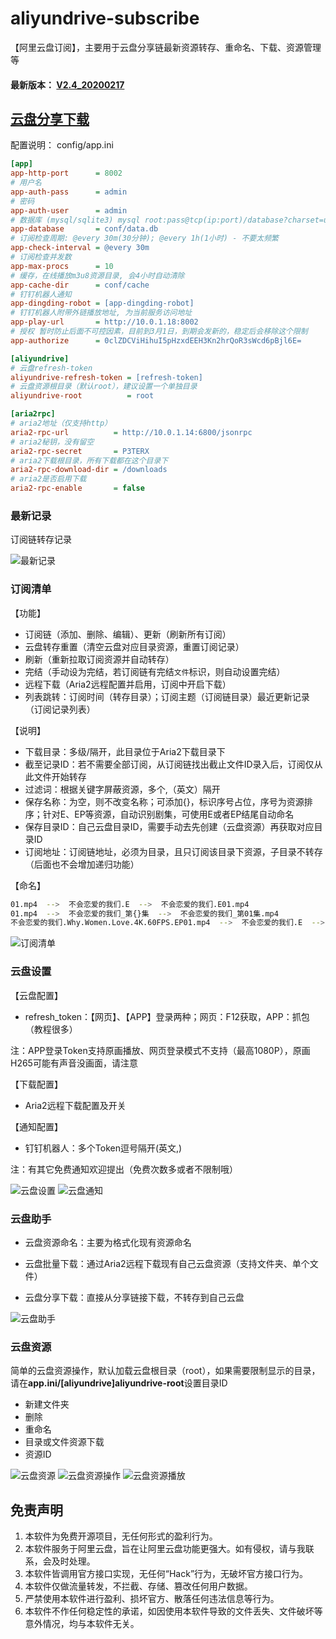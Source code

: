 # aliyundrive-subscribe

【阿里云盘订阅】，主要用于云盘分享链最新资源转存、重命名、下载、资源管理等

#### 最新版本： [V2.4_20200217](./V2.4_20200217) 

## [云盘分享下载](https://www.aliyundrive.com/s/k7FKk4L5W14)

配置说明：
config/app.ini
```ini
[app]
app-http-port      = 8002
# 用户名
app-auth-pass      = admin
# 密码
app-auth-user      = admin
# 数据库 (mysql/sqlite3) mysql root:pass@tcp(ip:port)/database?charset=utf8&parseTime=True&loc=Local
app-database       = conf/data.db
# 订阅检查周期: @every 30m(30分钟); @every 1h(1小时) - 不要太频繁
app-check-interval = @every 30m
# 订阅检查并发数
app-max-procs      = 10
# 缓存，在线播放m3u8资源目录, 会4小时自动清除
app-cache-dir      = conf/cache
# 钉钉机器人通知
app-dingding-robot = [app-dingding-robot]
# 钉钉机器人附带外链播放地址, 为当前服务访问地址
app-play-url       = http://10.0.1.18:8002
# 授权 暂时防止后面不可控因素，目前到3月1日，到期会发新的，稳定后会移除这个限制
app-authorize      = 0clZDCViHihuI5pHzxdEEH3Kn2hrQoR3sWcd6pBjl6E=

[aliyundrive]
# 云盘refresh-token
aliyundrive-refresh-token = [refresh-token]
# 云盘资源根目录（默认root），建议设置一个单独目录
aliyundrive-root          = root

[aria2rpc]
# aria2地址（仅支持http）
aria2-rpc-url          = http://10.0.1.14:6800/jsonrpc
# aria2秘钥，没有留空
aria2-rpc-secret       = P3TERX
# aria2下载根目录，所有下载都在这个目录下
aria2-rpc-download-dir = /downloads
# aria2是否启用下载
aria2-rpc-enable       = false
```

### 最新记录

订阅链转存记录

![最新记录](./screenshots/jilu.jpg)

### 订阅清单
【功能】
- 订阅链（添加、删除、编辑）、更新（刷新所有订阅）
- 云盘转存重置（清空云盘对应目录资源，重置订阅记录）
- 刷新（重新拉取订阅资源并自动转存）
- 完结（手动设为完结，若订阅链有完结`文件`标识，则自动设置完结）
- 远程下载（Aria2远程配置并启用，订阅中开启下载）
- 列表跳转：订阅时间（转存目录）；订阅主题（订阅链目录）最近更新记录（订阅记录列表）

【说明】
- 下载目录：多级/隔开，此目录位于Aria2下载目录下
- 截至记录ID：若不需要全部订阅，从订阅链找出截止文件ID录入后，订阅仅从此文件开始转存
- 过滤词：根据关键字屏蔽资源，多个,（英文）隔开
- 保存名称：为空，则不改变名称；可添加{}，标识序号占位，序号为资源排序；针对E、EP等资源，自动识别剧集，可使用E或者EP结尾自动命名
- 保存目录ID：自己云盘目录ID，需要手动去先创建（云盘资源）再获取对应目录ID
- 订阅地址：订阅链地址，必须为目录，且只订阅该目录下资源，子目录不转存（后面也不会增加递归功能）

【命名】
```bash
01.mp4  -->  不会恋爱的我们.E  -->  不会恋爱的我们.E01.mp4
01.mp4  -->  不会恋爱的我们_第{}集  -->  不会恋爱的我们_第01集.mp4
不会恋爱的我们.Why.Women.Love.4K.60FPS.EP01.mp4  -->  不会恋爱的我们.E  -->  不会恋爱的我们.E01.mp4
```

![订阅清单](./screenshots/dingyue.jpg)

### 云盘设置
【云盘配置】
- refresh_token：【网页】、【APP】登录两种；网页：F12获取，APP：抓包（教程很多）

注：APP登录Token支持原画播放、网页登录模式不支持（最高1080P），原画H265可能有声音没画面，请注意

【下载配置】
- Aria2远程下载配置及开关

【通知配置】
- 钉钉机器人：多个Token逗号隔开(英文,)

注：有其它免费通知欢迎提出（免费次数多或者不限制哦）

![云盘设置](./screenshots/shezhi.jpg)
![云盘通知](./screenshots/tongzhi.jpg)

### 云盘助手
- 云盘资源命名：主要为格式化现有资源命名

- 云盘批量下载：通过Aria2远程下载现有自己云盘资源（支持文件夹、单个文件）

- 云盘分享下载：直接从分享链接下载，不转存到自己云盘

![云盘助手](./screenshots/zhushou.jpg)

### 云盘资源

简单的云盘资源操作，默认加载云盘根目录（root），如果需要限制显示的目录，请在**app.ini/[aliyundrive]aliyundrive-root**设置目录ID

- 新建文件夹
- 删除
- 重命名
- 目录或文件资源下载
- 资源ID

![云盘资源](./screenshots/ziyuan.jpg)
![云盘资源操作](./screenshots/ziyuan_caozuo.jpg)
![云盘资源播放](./screenshots/bofang.jpg)

## 免责声明
1. 本软件为免费开源项目，无任何形式的盈利行为。
2. 本软件服务于阿里云盘，旨在让阿里云盘功能更强大。如有侵权，请与我联系，会及时处理。
3. 本软件皆调用官方接口实现，无任何“Hack”行为，无破坏官方接口行为。
5. 本软件仅做流量转发，不拦截、存储、篡改任何用户数据。
6. 严禁使用本软件进行盈利、损坏官方、散落任何违法信息等行为。
7. 本软件不作任何稳定性的承诺，如因使用本软件导致的文件丢失、文件破坏等意外情况，均与本软件无关。
